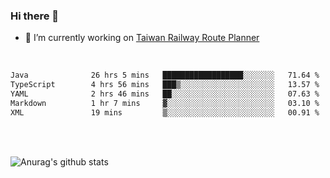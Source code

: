 ### Hi there 👋

- 🔭 I’m currently working on [Taiwan Railway Route Planner](https://github.com/Taiwan-Railway-Route-Planner)

<br/>

<!--START_SECTION:waka-->

```txt
Java              26 hrs 5 mins   ██████████████████░░░░░░░   71.64 %
TypeScript        4 hrs 56 mins   ███▒░░░░░░░░░░░░░░░░░░░░░   13.57 %
YAML              2 hrs 46 mins   ██░░░░░░░░░░░░░░░░░░░░░░░   07.63 %
Markdown          1 hr 7 mins     ▓░░░░░░░░░░░░░░░░░░░░░░░░   03.10 %
XML               19 mins         ▒░░░░░░░░░░░░░░░░░░░░░░░░   00.91 %
```

<!--END_SECTION:waka-->

<br/>
<br/>

![Anurag's github stats](https://github-readme-stats.vercel.app/api?username=DepickereSven&show_icons=true&theme=tokyonight)



<!--
**DepickereSven/DepickereSven** is a ✨ _special_ ✨ repository because its `README.md` (this file) appears on your GitHub profile.

Here are some ideas to get you started:

- 🔭 I’m currently working on ...
- 🌱 I’m currently learning ...
- 👯 I’m looking to collaborate on ...
- 🤔 I’m looking for help with ...
- 💬 Ask me about ...
- 📫 How to reach me: ...
- 😄 Pronouns: ...
- ⚡ Fun fact: ...
-->
